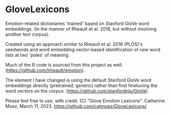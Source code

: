 # GloveLexicons
Emotion-related dictionaries 'trained' based on Stanford GloVe word embeddings. (In the manner of Rheault et al. 2016, but without involving another text corpus).



Created using an approach similar to Rheault et al. 2016 (PLOS)'s seedwords and word embedding vector-based identification of new word lists at two 'poles' of meaning.

Much of the R code is sourced from this project as well. (https://github.com/lrheault/emotion).

The element I have changed is using the default Stanford GloVe word embeddings directly (pretrained; generic) rather than first finetuning the word vectors on the corpus. (https://github.com/stanfordnlp/GloVe).

Please feel free to use, with credit. (C) "Glove Emotion Lexicons". Catherine Moez, March 11, 2023. https://github.com/catmoez/GloveLexicons/

